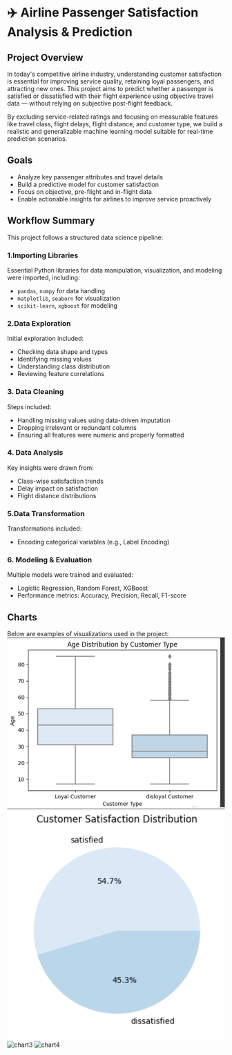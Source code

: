 # ✈️ Airline Passenger Satisfaction Analysis & Prediction

## Project Overview

In today's competitive airline industry, understanding customer satisfaction is essential for improving service quality, retaining loyal passengers, and attracting new ones. This project aims to predict whether a passenger is satisfied or dissatisfied with their flight experience using objective travel data — without relying on subjective post-flight feedback.

By excluding service-related ratings and focusing on measurable features like travel class, flight delays, flight distance, and customer type, we build a realistic and generalizable machine learning model suitable for real-time prediction scenarios.

##  Goals

- Analyze key passenger attributes and travel details
- Build a predictive model for customer satisfaction
- Focus on objective, pre-flight and in-flight data
- Enable actionable insights for airlines to improve service proactively

## Workflow Summary

This project follows a structured data science pipeline:

### 1.Importing Libraries
Essential Python libraries for data manipulation, visualization, and modeling were imported, including:
- `pandas`, `numpy` for data handling
- `matplotlib`, `seaborn` for visualization
- `scikit-learn`, `xgboost` for modeling

### 2.Data Exploration
Initial exploration included:
- Checking data shape and types
- Identifying missing values
- Understanding class distribution
- Reviewing feature correlations

### 3. Data Cleaning
Steps included:
- Handling missing values using data-driven imputation
- Dropping irrelevant or redundant columns
- Ensuring all features were numeric and properly formatted

### 4. Data Analysis
Key insights were drawn from:
- Class-wise satisfaction trends
- Delay impact on satisfaction
- Flight distance distributions

### 5.Data Transformation
Transformations included:
- Encoding categorical variables (e.g., Label Encoding)

### 6. Modeling & Evaluation
Multiple models were trained and evaluated:
- Logistic Regression, Random Forest, XGBoost
- Performance metrics: Accuracy, Precision, Recall, F1-score


## Charts
Below are examples of visualizations used in the project:
![char1](https://github.com/Esraa-MOhamed7/Airline-Customer-Satisfaction-Prediction/blob/main/Age%20Distribution%20by%20Customer%20Type.png)
![chart2](https://github.com/Esraa-MOhamed7/Airline-Customer-Satisfaction-Prediction/blob/main/Customer%20Satisfaction%20Distribution.png)
![chart3](jjsnnd)
![chart4](hjhebc)
